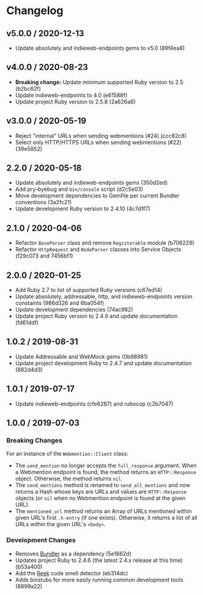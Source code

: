 # Changelog

## v5.0.0 / 2020-12-13

- Update absolutely and indieweb-endpoints gems to v5.0 (89f4ea8)

## v4.0.0 / 2020-08-23

- **Breaking change:** Update minimum supported Ruby version to 2.5 (b2bc62f)
- Update indieweb-endpoints to 4.0 (e61588f)
- Update project Ruby version to 2.5.8 (2a626a6)

## v3.0.0 / 2020-05-19

- Reject "internal" URLs when sending webmentions (#24) (ccc82c8)
- Select only HTTP/HTTPS URLs when sending webmentions (#22) (39e5852)

## 2.2.0 / 2020-05-18

- Update absolutely and indieweb-endpoints gems (350d2ed)
- Add pry-byebug and `bin/console` script (d2c5e03)
- Move development dependencies to Gemfile per current Bundler conventions (3a2fc21)
- Update development Ruby version to 2.4.10 (4c7d1f7)

## 2.1.0 / 2020-04-06

- Refactor `BaseParser` class and remove `Registerable` module (b706229)
- Refactor `HttpRequest` and `NodeParser` classes into Service Objects (f29c073 and 7456bf1)

## 2.0.0 / 2020-01-25

- Add Ruby 2.7 to list of supported Ruby versions (c67ed14)
- Update absolutely, addressable, http, and indieweb-endpoints version constaints (986d326 and 6ba054f)
- Update development dependencies (74ac982)
- Update project Ruby version to 2.4.9 and update documentation (fd61ddf)

## 1.0.2 / 2019-08-31

- Update Addressable and WebMock gems (0b98981)
- Update project development Ruby to 2.4.7 and update documentation (882d4d3)

## 1.0.1 / 2019-07-17

- Update indieweb-endpoints (cfe6287) and rubocop (c2b7047)

## 1.0.0 / 2019-07-03

### Breaking Changes

For an instance of the `Webmention::Client` class:

- The `send_mention` no longer accepts the `full_response` argument. When a Webmention endpoint is found, the method returns an `HTTP::Response` object. Otherwise, the method returns `nil`.
- The `send_mentions` method is renamed to `send_all_mentions` and now returns a Hash whose keys are URLs and values are `HTTP::Response` objects (or `nil` when no Webmention endpoint is found at the given URL).
- The `mentioned_url` method returns an Array of URLs mentioned within given URL's first `.h-entry` (if one exists). Otherwise, it returns a list of all URLs within the given URL's `<body>`.

### Development Changes

- Removes [Bundler](https://bundler.io) as a dependency (5e1662d)
- Updates project Ruby to 2.4.6 (the latest 2.4.x release at this time) (b53a400)
- Add the [Reek](https://github.com/troessner/reek) code smell detector (eb314dc)
- Adds binstubs for more easily running common development tools (8899a22)
